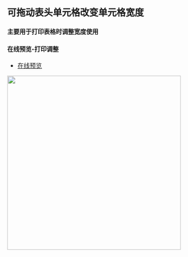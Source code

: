 ## 可拖动表头单元格改变单元格宽度
#### 主要用于打印表格时调整宽度使用
#### 在线预览-打印调整

* [在线预览](https://annamayyan.github.io/drag-table/table.html)

<p>
  <img width="400" src="https://annamayyan.github.io/drag-table/gv8e7-ju8bk.gif">
</p>  